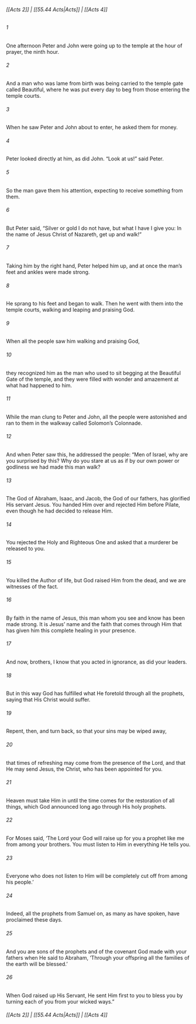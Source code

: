
###### [[Acts 2]] | [[55.44 Acts|Acts]] | [[Acts 4]]

###### 1
One afternoon Peter and John were going up to the temple at the hour of prayer, the ninth hour.
###### 2
And a man who was lame from birth was being carried to the temple gate called Beautiful, where he was put every day to beg from those entering the temple courts.
###### 3
When he saw Peter and John about to enter, he asked them for money.
###### 4
Peter looked directly at him, as did John. “Look at us!” said Peter.
###### 5
So the man gave them his attention, expecting to receive something from them.
###### 6
But Peter said, “Silver or gold I do not have, but what I have I give you: In the name of Jesus Christ of Nazareth, get up and walk!”
###### 7
Taking him by the right hand, Peter helped him up, and at once the man’s feet and ankles were made strong.
###### 8
He sprang to his feet and began to walk. Then he went with them into the temple courts, walking and leaping and praising God.
###### 9
When all the people saw him walking and praising God,
###### 10
they recognized him as the man who used to sit begging at the Beautiful Gate of the temple, and they were filled with wonder and amazement at what had happened to him.
###### 11
While the man clung to Peter and John, all the people were astonished and ran to them in the walkway called Solomon’s Colonnade.
###### 12
And when Peter saw this, he addressed the people: “Men of Israel, why are you surprised by this? Why do you stare at us as if by our own power or godliness we had made this man walk?
###### 13
The God of Abraham, Isaac, and Jacob, the God of our fathers, has glorified His servant Jesus. You handed Him over and rejected Him before Pilate, even though he had decided to release Him.
###### 14
You rejected the Holy and Righteous One and asked that a murderer be released to you.
###### 15
You killed the Author of life, but God raised Him from the dead, and we are witnesses of the fact.
###### 16
By faith in the name of Jesus, this man whom you see and know has been made strong. It is Jesus’ name and the faith that comes through Him that has given him this complete healing in your presence.
###### 17
And now, brothers, I know that you acted in ignorance, as did your leaders.
###### 18
But in this way God has fulfilled what He foretold through all the prophets, saying that His Christ would suffer.
###### 19
Repent, then, and turn back, so that your sins may be wiped away,
###### 20
that times of refreshing may come from the presence of the Lord, and that He may send Jesus, the Christ, who has been appointed for you.
###### 21
Heaven must take Him in until the time comes for the restoration of all things, which God announced long ago through His holy prophets.
###### 22
For Moses said, ‘The Lord your God will raise up for you a prophet like me from among your brothers. You must listen to Him in everything He tells you.
###### 23
Everyone who does not listen to Him will be completely cut off from among his people.’
###### 24
Indeed, all the prophets from Samuel on, as many as have spoken, have proclaimed these days.
###### 25
And you are sons of the prophets and of the covenant God made with your fathers when He said to Abraham, ‘Through your offspring all the families of the earth will be blessed.’
###### 26
When God raised up His Servant, He sent Him first to you to bless you by turning each of you from your wicked ways.”

###### [[Acts 2]] | [[55.44 Acts|Acts]] | [[Acts 4]]
